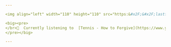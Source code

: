 ```yaml
---

<img align="left" width="110" height="110" src="https:&#x2F;&#x2F;lastfm.freetls.fastly.net&#x2F;i&#x2F;u&#x2F;174s&#x2F;47fbd156883d32518f4360e71bde2384.jpg">

<big><pre>
</br>🎵  Currently listening to  [Tennis - How to Forgive](https://www.youtube.com/results?search_query=Tennis+How+to+Forgive)</br>
</pre></big>

---
```


#